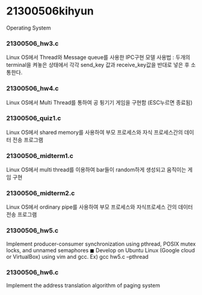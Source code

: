 # 21300506kihyun
Operating System


### 21300506_hw3.c
 Linux OS에서 Thread와 Message queue를 사용한 IPC구현 모델
 사용법 : 두개의 terminal을 켜놓은 상태에서 각각 send_key 값과 receive_key값을 반대로 넣은 후 소통한다.

### 21300506_hw4.c
 Linux OS에서 Multi Thread를 통하여 공 튕기기 게임을 구현함 (ESC누르면 종료됨)
 
### 21300506_quiz1.c
 Linux OS에서 shared memory를 사용하여 부모 프로세스와 자식 프로세스간의 데이터 전송 프로그램
 
### 21300506_midterm1.c
 Linux OS에서 multi thread를 이용하여 bar들이 random하게 생성되고 움직이는 게임 구현
 
### 21300506_midterm2.c
 Linux OS에서 ordinary pipe를 사용하여 부모 프로세스와 자식프로세스 간의 데이터 전송 프로그램
 
### 21300506_hw5.c
Implement producer-consumer synchronization using
pthread, POSIX mutex locks, and unnamed
semaphores
◼ Develop on Ubuntu Linux (Google cloud or VirtualBox) using
vim and gcc.
Ex) gcc hw5.c –pthread

### 21300506_hw6.c
Implement the address translation algorithm of paging
system

